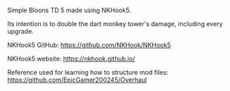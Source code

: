 Simple Bloons TD 5 made using NKHook5.

Its intention is to double the dart monkey tower's damage, including every upgrade.


NKHook5 GitHub: https://github.com/NKHook/NKHook5

NKHook5 website: https://nkhook.github.io/

Reference used for learning how to structure mod files: https://github.com/EpicGamer200245/Overhaul